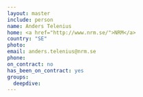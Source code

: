 ```yaml
---
layout: master
include: person
name: Anders Telenius
home: <a href="http://www.nrm.se/">NRM</a>
country: "SE"
photo:
email: anders.telenius@nrm.se
phone:
on_contract: no
has_been_on_contract: yes
groups:
  deepdive:
---
```

